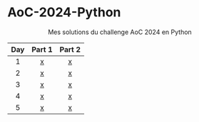 # AoC-2024-Python

<div align="center">

<p> Mes solutions du challenge AoC 2024 en Python </p>

| Day | Part 1 | Part 2 |
|:--------:|:--------:|:--------:|
| 1  | [x](d1p1.py) | [x](d1p2.py) |
| 2  | [x](d2p1.py) | [x](d2p2.py) |
| 3  | [x](d3p1.py) | [x](d3p2.py) |
| 4  | [x](d4p1.py) | [x](d4p2.py) |
| 5  | [x](d5p1.py) | [x](d5p2.py) |


</div>